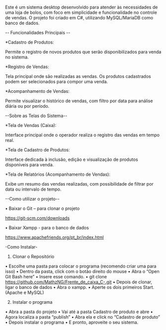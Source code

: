 Este é um sistema desktop desenvolvido para atender às necessidades de uma loja de bolos, com foco em simplicidade e funcionalidade no controle de vendas.
O projeto foi criado em C#, utilizando MySQL/MariaDB como banco de dados.

-- Funcionalidades Principais --

*Cadastro de Produtos:

Permite o registro de novos produtos que serão disponibilizados para venda no sistema.

*Registro de Vendas:

Tela principal onde são realizadas as vendas. Os produtos cadastrados podem ser selecionados para compor uma venda.

*Acompanhamento de Vendas:

Permite visualizar o histórico de vendas, com filtro por data para análise diária ou por período.

--Sobre as Telas do Sistema--

*Tela de Vendas (Caixa):

Interface principal onde o operador realiza o registro das vendas em tempo real.

*Tela de Cadastro de Produtos:

Interface dedicada à inclusão, edição e visualização de produtos disponíveis para venda.

*Tela de Relatórios (Acompanhamento de Vendas):

Exibe um resumo das vendas realizadas, com possibilidade de filtrar por data ou intervalo de tempo.

--Como utilizar o projeto--

•	Baixar o Git – para clonar o projeto

https://git-scm.com/downloads
 
•	Baixar Xampp  - para o banco de dados

https://www.apachefriends.org/pt_br/index.html

-Como Instalar-

1.	Clonar o Repositório

•	Escolhe uma pasta para colocar o programa (recomendo criar uma para isso)
•	Dentro da pasta, click com o botão direito do mouse
•	Abra o “Open Git Bash here”
•	Insere esse comando.
•	git clone https://github.com/MathzNG/Frente_de_caixa_C-.git
•	Depois de clonar, ligar o banco de dados
•	Abra o xampp.
•	Aperte os dois primeiros Start. (Apache e MySQL)

2.	Instalar o programa

•	Abra a pasta do projeto
•	Vai até a pasta Cadastro de produto e abre
•	Agora localiza a pasta “publish”
•	Abra ela e click no “Cadastro de produto”
•	Depois instalar o programa
•	E pronto, aproveite o seu sistema.


